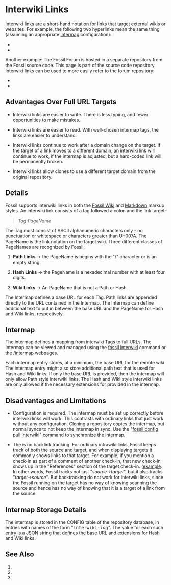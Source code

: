 # Interwiki Links

Interwiki links are a short-hand notation for links that target
external wikis or websites.  For example, the following two
hyperlinks mean the same thing (assuming an appropriate [intermap](#intermap)
configuration):

  * [](wikipedia:Interwiki_links)
  * [](https://en.wikipedia.org/wiki/Interwiki_links)

Another example:  The Fossil Forum is hosted in a separate repository
from the Fossil source code.  This page is part of the
source code repository.  Interwiki links can be used to more easily
refer to the forum repository:

  * [](forum:d5508c3bf44c6393df09c)
  * [](https://fossil-scm.org/forum/info/d5508c3bf44c6393df09c)

## Advantages Over Full URL Targets

  *  Interwiki links are easier to write.  There is less typing,
     and fewer opportunities to make mistakes.

  *  Interwiki links are easier to read.  With well-chosen
     intermap tags, the links are easier to understand.

  *  Interwiki links continue to work after a domain change on the
     target.  If the target of a link moves to a different domain,
     an interwiki link will continue to work, if the intermap is adjusted,
     but a hard-coded link will be permanently broken.

  *  Interwiki links allow clones to use a different target domain from the
     original repository.

## Details

Fossil supports interwiki links in both the 
[Fossil Wiki](/wiki_rules) and [Markdown](/md_rules) markup
styles. An interwiki link consists of a tag followed a colon
and the link target:

> <i>Tag</i><b>:</b><i>PageName</i>

The Tag must consist of ASCII alphanumeric characters only - no
punctuation or whitespace or characters greater than U+007A.
The PageName is the link notation on the target wiki.
Three different classes of PageNames are recognized by Fossil:

  1.  <b>Path Links</b> &rarr; the PageName is begins with the "/" character
      or is an empty string.

  2.  <b>Hash Links</b> &rarr; the PageName is a hexadecimal number with
      at least four digits.

  3.  <b>Wiki Links</b> &rarr; An PageName that is not a Path or Hash.

The Intermap defines a base URL for each Tag.  Path links are appended
directly to the URL contained in the Intermap.  The Intermap can define
additional text to put in between the base URL and the PageName for
Hash and Wiki links, respectively.

<a name="intermap"></a>
## Intermap

The intermap defines a mapping from interwiki Tags to full URLs.  The
Intermap can be viewed and managed using the [fossil interwiki][iwiki]
command or the [/intermap][imap] webpages.

[iwiki]: /help?cmd=interwiki
[imap]: /help?cmd=/intermap

Each intermap entry stores, at a minimum, the base URL for the remote
wiki.  The intermap entry might also store additional path text that
is used for Hash and Wiki links.  If only the base URL is provided,
then the intermap will only allow Path style interwiki links.  The
Hash and Wiki style interwiki links are only allowed if the necessary
extensions for provided in the intermap.


## Disadvantages and Limitations

  *  Configuration is required.  The intermap must be set up correctly
     before interwiki links will work.  This contrasts with ordinary
     links that just work without any configuration.  Cloning a repository
     copies the intermap, but normal syncs to not keep the intermap in
     sync.  Use the "[fossil config pull interwiki][fcfg]" command to
     synchronize the intermap.

  *  The is no backlink tracking.  For ordinary intrawiki links, Fossil keeps
     track of both the source and target, and when displaying targets it
     commonly shows links to that target.  For example, if you mention a
     check-in as part of a comment of another check-in, that new check-in
     shows up in the "References" section of the target check-in.
     ([example](31af805348690958).  In other words, Fossil tracks not just
     "_source&rarr;target_", but it also tracks "_target&rarr;source_".
     But backtracking do not work for interwiki links, since the Fossil
     running on the target has no way of knowing scanning the source and
     hence has no way of knowing that it is a target of a link from the source.

[fcfg]: /help?cmd=config

## Intermap Storage Details

The intermap is stored in the CONFIG table of the repository database,
in entries with names of the form "<tt>interwiki:</tt><i>Tag</i>".  The
value for each such entry is a JSON string that defines the base URL
and extensions for Hash and Wiki links.

## See Also

  1. [](https://en.wikipedia.org/wiki/Interwiki_links)
  2. [](https://www.mediawiki.org/wiki/Manual:Interwiki)
  3. [](https://duckduckgo.com/?q=interwiki+links&ia=web)
